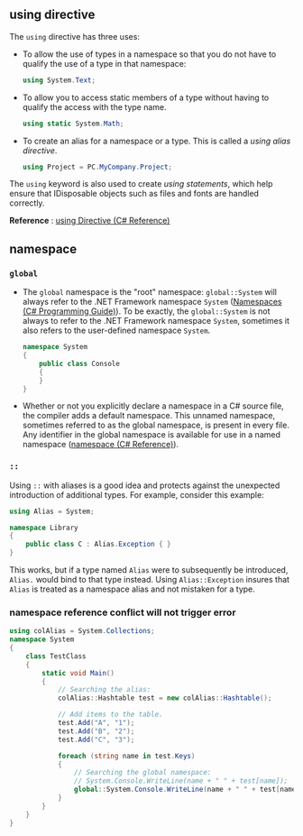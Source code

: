 ## using directive

The `using` directive has three uses:

- To allow the use of types in a namespace so that you do not have to qualify the use of a type in that namespace:
	```c#
	using System.Text; 
	```
- To allow you to access static members of a type without having to qualify the access with the type name.
	```c#
	using static System.Math;
	```
- To create an alias for a namespace or a type. This is called a *using alias directive*.
	```c#
	using Project = PC.MyCompany.Project; 
	```
The `using` keyword is also used to create *using statements*, which help ensure that IDisposable objects such as files and fonts are handled correctly.

**Reference** : [using Directive (C# Reference)](https://docs.microsoft.com/en-us/dotnet/csharp/language-reference/keywords/using-directive)

## namespace

### `global`

- The `global` namespace is the "root" namespace: `global::System` will always refer to the .NET Framework namespace `System` ([Namespaces (C# Programming Guide)](https://docs.microsoft.com/en-us/dotnet/csharp/programming-guide/namespaces/)). To be exactly, the `global::System` is not always to refer to the .NET Framework namespace `System`, sometimes it also refers to the user-defined namespace `System`.
	```c#
	namespace System
    {
        public class Console
        {
        }
    }
	```

- Whether or not you explicitly declare a namespace in a C# source file, the compiler adds a default namespace. This unnamed namespace, sometimes referred to as the global namespace, is present in every file. Any identifier in the global namespace is available for use in a named namespace ([namespace (C# Reference)](https://docs.microsoft.com/en-us/dotnet/csharp/language-reference/keywords/namespace)).

### `::`

Using `::` with aliases is a good idea and protects against the unexpected introduction of additional types. For example, consider this example:
```c#
using Alias = System;
```
```c#
namespace Library
{
    public class C : Alias.Exception { }
}
```
This works, but if a type named `Alias` were to subsequently be introduced, `Alias.` would bind to that type instead. Using `Alias::Exception` insures that `Alias` is treated as a namespace alias and not mistaken for a type.

### namespace reference conflict will not trigger error

```c#
using colAlias = System.Collections;
namespace System
{
    class TestClass
    {
        static void Main()
        {
            // Searching the alias:
            colAlias::Hashtable test = new colAlias::Hashtable();

            // Add items to the table.
            test.Add("A", "1");
            test.Add("B", "2");
            test.Add("C", "3");

            foreach (string name in test.Keys)
            {
                // Searching the global namespace:
                // System.Console.WriteLine(name + " " + test[name]);
                global::System.Console.WriteLine(name + " " + test[name]);
            }
        }
    }
}
```
<!--stackedit_data:
eyJoaXN0b3J5IjpbMTAxNTQwMDc0NF19
-->